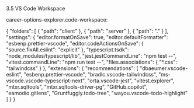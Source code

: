3.5 VS Code Workspace

career-options-explorer.code-workspace:

{
  "folders": [
    { "path": "client" },
    { "path": "server" },
    { "path": "." }
  ],
  "settings": {
    "editor.formatOnSave": true,
    "editor.defaultFormatter": "esbenp.prettier-vscode",
    "editor.codeActionsOnSave": {
      "source.fixAll.eslint": "explicit"
    },
    "typescript.tsdk": "node_modules/typescript/lib",
    "jest.jestCommandLine": "npm test --",
    "vitest.commandLine": "npm run test --",
    "files.associations": { "*.css": "tailwindcss" }
  },
  "extensions": {
    "recommendations": [
      "dbaeumer.vscode-eslint",
      "esbenp.prettier-vscode",
      "bradlc.vscode-tailwindcss",
      "ms-vscode.vscode-typescript-next",
      "orta.vscode-jest",
      "vitest.explorer",
      "mtxr.sqltools",
      "mtxr.sqltools-driver-pg",
      "GitHub.copilot",
      "eamodio.gitlens",
      "Gruntfuggly.todo-tree",
      "wayou.vscode-todo-highlight"
    ]
  }
}